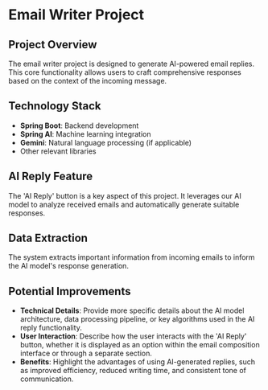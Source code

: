 # Email Writer Project

## Project Overview
The email writer project is designed to generate AI-powered email replies. This core functionality allows users to craft comprehensive responses based on the context of the incoming message.

## Technology Stack
- **Spring Boot**: Backend development
- **Spring AI**: Machine learning integration
- **Gemini**: Natural language processing (if applicable)
- Other relevant libraries

## AI Reply Feature
The 'AI Reply' button is a key aspect of this project. It leverages our AI model to analyze received emails and automatically generate suitable responses.

## Data Extraction
The system extracts important information from incoming emails to inform the AI model's response generation.

## Potential Improvements
- **Technical Details**: Provide more specific details about the AI model architecture, data processing pipeline, or key algorithms used in the AI reply functionality.
- **User Interaction**: Describe how the user interacts with the 'AI Reply' button, whether it is displayed as an option within the email composition interface or through a separate section.
- **Benefits**: Highlight the advantages of using AI-generated replies, such as improved efficiency, reduced writing time, and consistent tone of communication.
